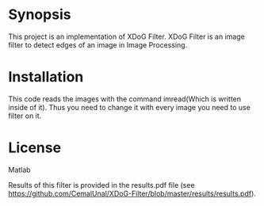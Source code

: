 # Synopsis
This project is an implementation of XDoG Filter. XDoG Filter is an image filter to detect edges of an image in Image Processing.

# Installation
This code reads the images with the command imread(Which is written inside of it). Thus you need to change it with every image you need to use filter on it.

# License
Matlab


Results of this filter is provided in the results.pdf file (see https://github.com/CemalUnal/XDoG-Filter/blob/master/results/results.pdf).
